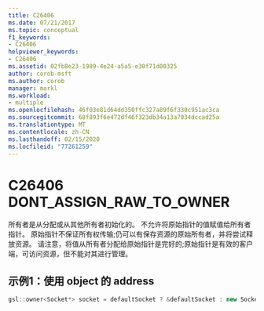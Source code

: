 ```yaml
---
title: C26406
ms.date: 07/21/2017
ms.topic: conceptual
f1_keywords:
- C26406
helpviewer_keywords:
- C26406
ms.assetid: 02fb8e23-1989-4e24-a5a5-e30f71d00325
author: corob-msft
ms.author: corob
manager: markl
ms.workload:
- multiple
ms.openlocfilehash: 46f03e81d64dd350ffc327a89f6f330c951ac3ca
ms.sourcegitcommit: 68f893f6e472df46f323db34a13a7034dccad25a
ms.translationtype: MT
ms.contentlocale: zh-CN
ms.lasthandoff: 02/15/2020
ms.locfileid: "77261259"
---
```

# <a name="c26406--dont_assign_raw_to_owner"></a>C26406  DONT_ASSIGN_RAW_TO_OWNER
所有者是从分配或从其他所有者初始化的。 不允许将原始指针的值赋值给所有者指针。 原始指针不保证所有权传输;仍可以有保存资源的原始所有者，并将尝试释放资源。 请注意，将值从所有者分配给原始指针是完好的;原始指针是有效的客户端，可访问资源，但不能对其进行管理。

## <a name="example-1--using-address-of-object"></a>示例1：使用 object 的 address

```cpp
gsl::owner<Socket*> socket = defaultSocket ? &defaultSocket : new Socket(); // C26406
```
